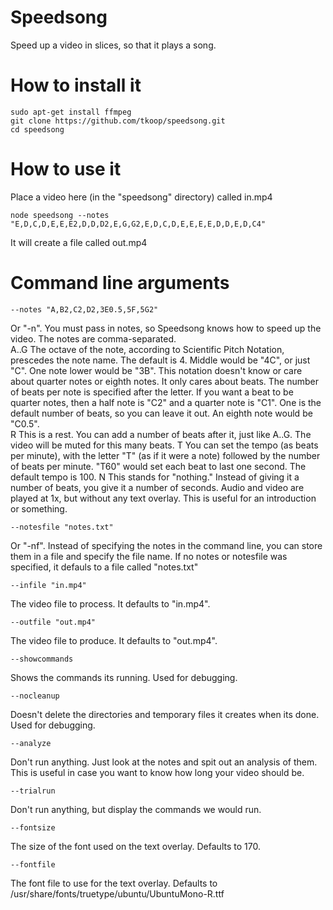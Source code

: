 # Speedsong
Speed up a video in slices, so that it plays a song.

# How to install it
```
sudo apt-get install ffmpeg
git clone https://github.com/tkoop/speedsong.git
cd speedsong
```

  
# How to use it
Place a video here (in the "speedsong" directory) called in.mp4
```
node speedsong --notes "E,D,C,D,E,E,E2,D,D,D2,E,G,G2,E,D,C,D,E,E,E,E,D,D,E,D,C4"
```

It will create a file called out.mp4

# Command line arguments

```
--notes "A,B2,C2,D2,3E0.5,5F,5G2"
```
Or "-n".  You must pass in notes, so Speedsong knows how to speed up the video.  The notes are comma-separated.  
A..G 
The octave of the note, according to Scientific Pitch Notation, prescedes the note name.  The default is 4.  Middle would be "4C", or just "C".  One note lower would be "3B".  This notation doesn't know or care about quarter notes or eighth notes.  It only cares about beats.  The number of beats per note is specified after the letter.  If you want a beat to be quarter notes, then a half note is "C2" and a quarter note is "C1". One is the default number of beats, so you can leave it out.  An eighth note would be "C0.5".  
R
This is a rest.  You can add a number of beats after it, just like A..G.  The video will be muted for this many beats.
T
You can set the tempo (as beats per minute), with the letter "T" (as if it were a note) followed by the number of beats per minute.  "T60" would set each beat to last one second.  The default tempo is 100.
N
This stands for "nothing."  Instead of giving it a number of beats, you give it a number of seconds.  Audio and video are played at 1x, but without any text overlay.  This is useful for an introduction or something.


```
--notesfile "notes.txt"
```
Or "-nf".  Instead of specifying the notes in the command line, you can store them in a file and specify the file name.  If no notes or notesfile was specified, it defauls to a file called "notes.txt"

```
--infile "in.mp4"
```
The video file to process.  It defaults to "in.mp4".

```
--outfile "out.mp4"
```
The video file to produce.  It defaults to "out.mp4".

```
--showcommands
```
Shows the commands its running.  Used for debugging.

```
--nocleanup
```
Doesn't delete the directories and temporary files it creates when its done.  Used for debugging.

```
--analyze
```
Don't run anything.  Just look at the notes and spit out an analysis of them.  This is useful in case you want to know how long your video should be.

```
--trialrun
```
Don't run anything, but display the commands we would run.


```
--fontsize
```
The size of the font used on the text overlay.  Defaults to 170.


```
--fontfile
```
The font file to use for the text overlay.  Defaults to /usr/share/fonts/truetype/ubuntu/UbuntuMono-R.ttf



